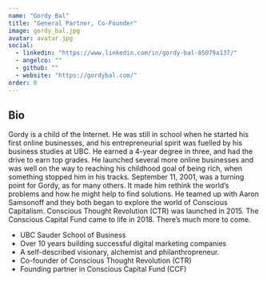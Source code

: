 ```yaml
---
name: "Gordy Bal"
title: "General Partner, Co-Founder"
image: gordy_bal.jpg
avatar: avatar.jpg
social:
  - linkedin: "https://www.linkedin.com/in/gordy-bal-85079a137/"
  - angelco: ""
  - github: ""
  - website: "https://gordybal.com/"
order: 0
---
```


## Bio

Gordy is a child of the Internet. He was still in school when he started his first online businesses, and his entrepreneurial spirit was fuelled by his business studies at UBC. He earned a 4-year degree in three, and had the drive to earn top grades. He launched several more online businesses and was well on the way to reaching his childhood goal of being rich, when something stopped him in his tracks. September 11, 2001, was a turning point for Gordy, as for many others. It made him rethink the world’s problems and how he might help to find solutions.  He teamed up with Aaron Samsonoff and they both began to explore the world of Conscious Capitalism. Conscious Thought Revolution (CTR) was launched in 2015.  The Conscious Capital Fund came to life in 2018. There’s much more to come.

- UBC Sauder School of Business
- Over 10 years building successful digital marketing companies
- A self-described visionary, alchemist and philanthropreneur.
- Co-founder of Conscious Thought Revolution (CTR)
- Founding partner in Conscious Capital Fund (CCF)

